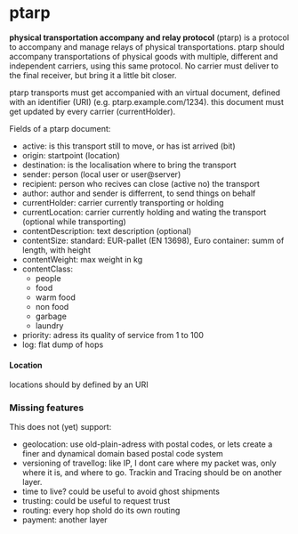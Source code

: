 # ptarp

__physical transportation accompany and relay protocol__ (ptarp) is a protocol to accompany and manage relays of physical transportations. ptarp should accompany transportations of physical goods with multiple, different and independent carriers, using this same protocol. No carrier must deliver to the final receiver, but bring it a little bit closer.

ptarp transports must get accompanied with an virtual document, defined with an identifier (URI) (e.g. ptarp.example.com/1234). this document must get updated by every carrier (currentHolder).


Fields of a ptarp document:

* active: is this transport still to move, or has ist arrived (bit)
* origin: startpoint (location)
* destination: is the localisation where to bring the transport 
* sender: person (local user or user@server)
* recipient: person who recives can close (active no) the transport    
* author: author and sender is differrent, to send things on behalf
* currentHolder: carrier currently transporting or holding
* currentLocation: carrier currently holding and wating the transport (optional while transporting) 
* contentDescription: text description (optional)
* contentSize: standard: EUR-pallet (EN 13698), Euro container: summ of length, with height
* contentWeight: max weight in kg
* contentClass:
  * people
  * food
  * warm food
  * non food
  * garbage
  * laundry
* priority: adress its quality of service from 1 to 100
* log: flat dump of hops


#### Location

locations should by defined by an URI


### Missing features

This does not (yet) support:

* geolocation: use old-plain-adress with postal codes, or lets create a finer and dynamical domain based postal code system 
* versioning of travellog: like IP, I dont care where my packet was, only where it is, and where to go. Trackin and Tracing should be on another layer. 
* time to live? could be useful to avoid ghost shipments
* trusting: could be useful to request trust
* routing: every hop shold do its own routing
* payment: another layer


